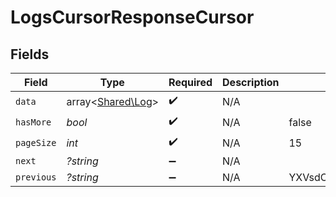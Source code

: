 # LogsCursorResponseCursor


## Fields

| Field                                           | Type                                            | Required                                        | Description                                     | Example                                         |
| ----------------------------------------------- | ----------------------------------------------- | ----------------------------------------------- | ----------------------------------------------- | ----------------------------------------------- |
| `data`                                          | array<[Shared\Log](../../Models/Shared/Log.md)> | :heavy_check_mark:                              | N/A                                             |                                                 |
| `hasMore`                                       | *bool*                                          | :heavy_check_mark:                              | N/A                                             | false                                           |
| `pageSize`                                      | *int*                                           | :heavy_check_mark:                              | N/A                                             | 15                                              |
| `next`                                          | *?string*                                       | :heavy_minus_sign:                              | N/A                                             |                                                 |
| `previous`                                      | *?string*                                       | :heavy_minus_sign:                              | N/A                                             | YXVsdCBhbmQgYSBtYXhpbXVtIG1heF9yZXN1bHRzLol=    |